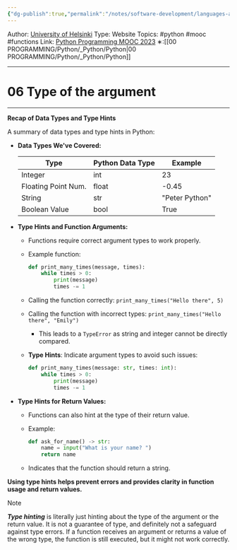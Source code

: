 ```yaml
---
{"dg-publish":true,"permalink":"/notes/software-development/languages-and-frameworks/python/0-python-programming-mooc/introduction/part-4/01-more-functions/06-type-of-the-argument/","created":"2025-07-13T15:25:01.024+08:00"}
---
```


Author: [University of Helsinki](https://programming-23.mooc.fi/)
Type: Website
Topics: #python #mooc #functions 
Link: [Python Programming MOOC 2023](https://programming-23.mooc.fi/)
∗:[[00 PROGRAMMING/Python/_Python/Python\|00 PROGRAMMING/Python/_Python/Python]] 

---
# 06 Type of the argument

--- 
**Recap of Data Types and Type Hints**

A summary of data types and type hints in Python:

- **Data Types We've Covered:**

  | Type                | Python Data Type | Example           |
  |---------------------|------------------|-------------------|
  | Integer             | int              | 23                |
  | Floating Point Num. | float            | -0.45             |
  | String              | str              | "Peter Python"    |
  | Boolean Value       | bool             | True              |

- **Type Hints and Function Arguments:**

  - Functions require correct argument types to work properly.
  - Example function:

    ```python
    def print_many_times(message, times):
        while times > 0:
            print(message)
            times -= 1
    ```

  - Calling the function correctly: `print_many_times("Hello there", 5)`
  - Calling the function with incorrect types: `print_many_times("Hello there", "Emily")`
    - This leads to a `TypeError` as string and integer cannot be directly compared.
  - **Type Hints**: Indicate argument types to avoid such issues:

    ```python
    def print_many_times(message: str, times: int):
        while times > 0:
            print(message)
            times -= 1
    ```

- **Type Hints for Return Values:**

  - Functions can also hint at the type of their return value.
  - Example:

    ```python
    def ask_for_name() -> str:
        name = input("What is your name? ")
        return name
    ```

  - Indicates that the function should return a string.

**Using type hints helps prevent errors and provides clarity in function usage and return values.**

> [!NOTE]
> ___Type hinting___ is literally just hinting about the type of the argument or the return value. It is not a guarantee of type, and definitely not a safeguard against type errors. If a function receives an argument or returns a value of the wrong type, the function is still executed, but it might not work correctly.